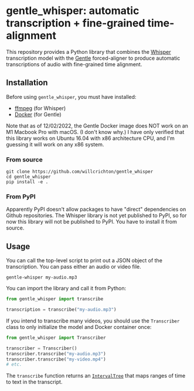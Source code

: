 # gentle_whisper: automatic transcription + fine-grained time-alignment

This repository provides a Python library that combines the [Whisper](https://github.com/openai/whisper) transcription model with the
[Gentle](https://github.com/lowerquality/gentle/) forced-aligner to produce automatic transcriptions of audio with fine-grained time alignment.

## Installation

Before using `gentle_whisper`, you must have installed:
* [ffmpeg](https://github.com/FFmpeg/FFmpeg) (for Whisper)
* [Docker](https://www.docker.com/) (for Gentle)

Note that as of 12/02/2022, the Gentle Docker image does NOT work on an M1 Macbook Pro with macOS. (I don't know why.) 
I have only verified that this library works on Ubuntu 16.04 with x86 architecture CPU, and I'm guessing it will work on any x86 system.

### From source

```
git clone https://github.com/willcrichton/gentle_whisper
cd gentle_whisper
pip install -e .
```

### From PyPI

Apparently PyPI doesn't allow packages to have "direct" dependencies on Github repositories. The Whisper library is not yet published to PyPI, so for now
this library will not be published to PyPI. You have to install it from source.

## Usage

You can call the top-level script to print out a JSON object of the transcription. You can pass either an audio or video file.

```
gentle-whisper my-audio.mp3
```

You can import the library and call it from Python:

```python
from gentle_whisper import transcribe

transcription = transcribe("my-audio.mp3")
```

If you intend to transcribe many videos, you should use the `Transcriber` class to only initialize the model and Docker container once:

```python
from gentle_whisper import Transcriber

transcriber = Transcriber()
transcriber.transcribe("my-audio.mp3")
transcriber.transcribe("my-video.mp4")
# etc.
```

The `transcribe` function returns an [`IntervalTree`](https://github.com/chaimleib/intervaltree/) that maps ranges of time to text in the transcript.
